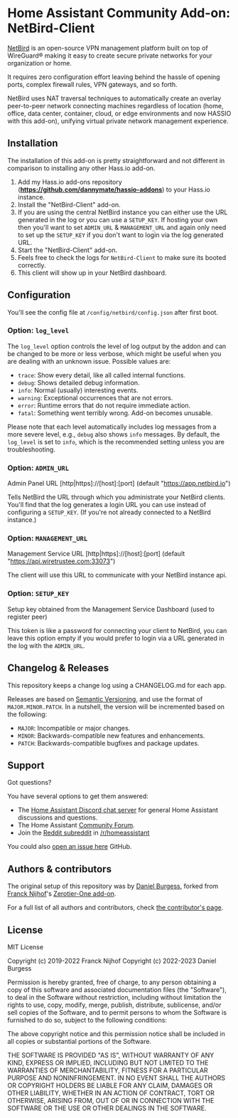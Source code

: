 # Home Assistant Community Add-on: NetBird-Client

[NetBird][netbird] is an open-source VPN management platform built on top of WireGuard® making it easy to create secure private networks for your organization or home.

It requires zero configuration effort leaving behind the hassle of opening ports, complex firewall rules, VPN gateways, and so forth.

NetBird uses NAT traversal techniques to automatically create an overlay peer-to-peer network connecting machines regardless of location (home, office, data center, container, cloud, or edge environments and now HASSIO with this add-on), unifying virtual private network management experience.

## Installation

The installation of this add-on is pretty straightforward and not different in
comparison to installing any other Hass.io add-on.

1. Add my Hass.io add-ons repository (**https://github.com/dannymate/hassio-addons**) to your Hass.io instance.
2. Install the "NetBird-Client" add-on.
3. If you are using the central NetBird instance you can either use the URL generated in the log or you can use a `SETUP_KEY`. If hosting your own then you'll want to set `ADMIN_URL` & `MANAGEMENT_URL` and again only need to set up the `SETUP_KEY` if you don't want to login via the log generated URL.
4. Start the "NetBird-Client" add-on.
5. Feels free to check the logs for `NetBird-Client` to make sure its booted correctly.
6. This client will show up in your NetBird dashboard.

## Configuration

You'll see the config file at `/config/netbird/config.json` after first boot.

### Option: `log_level`

The `log_level` option controls the level of log output by the addon and can
be changed to be more or less verbose, which might be useful when you are
dealing with an unknown issue. Possible values are:

- `trace`: Show every detail, like all called internal functions.
- `debug`: Shows detailed debug information.
- `info`: Normal (usually) interesting events.
- `warning`: Exceptional occurrences that are not errors.
- `error`: Runtime errors that do not require immediate action.
- `fatal`: Something went terribly wrong. Add-on becomes unusable.

Please note that each level automatically includes log messages from a
more severe level, e.g., `debug` also shows `info` messages. By default,
the `log_level` is set to `info`, which is the recommended setting unless
you are troubleshooting.

### Option: `ADMIN_URL`

Admin Panel URL [http|https]://[host]:[port] (default "https://app.netbird.io")

Tells NetBird the URL through which you administrate your NetBird clients.
You'll find that the log generates a login URL you can use instead of configuring a `SETUP_KEY`. (If you're not already connected to a NetBird instance.)

### Option: `MANAGEMENT_URL`

Management Service URL [http|https]://[host]:[port] (default "https://api.wiretrustee.com:33073")

The client will use this URL to communicate with your NetBird instance api.

### Option: `SETUP_KEY`

Setup key obtained from the Management Service Dashboard (used to register peer)

This token is like a password for connecting your client to NetBird, you can leave this
option empty if you would prefer to login via a URL generated in the log with the `ADMIN_URL`.

## Changelog & Releases

This repository keeps a change log using a CHANGELOG.md for each app.

Releases are based on [Semantic Versioning][semver], and use the format
of `MAJOR.MINOR.PATCH`. In a nutshell, the version will be incremented
based on the following:

- `MAJOR`: Incompatible or major changes.
- `MINOR`: Backwards-compatible new features and enhancements.
- `PATCH`: Backwards-compatible bugfixes and package updates.

## Support

Got questions?

You have several options to get them answered:

- The [Home Assistant Discord chat server][discord-ha] for general Home
  Assistant discussions and questions.
- The Home Assistant [Community Forum][forum].
- Join the [Reddit subreddit][reddit] in [/r/homeassistant][reddit]

You could also [open an issue here][issue] GitHub.

## Authors & contributors

The original setup of this repository was by [Daniel Burgess][dannymate], forked from [Franck Nijhof][frenck]'s [Zerotier-One add-on][zt-one-addon].

For a full list of all authors and contributors,
check [the contributor's page][contributors].

## License

MIT License

Copyright (c) 2019-2022 Franck Nijhof
Copyright (c) 2022-2023 Daniel Burgess

Permission is hereby granted, free of charge, to any person obtaining a copy
of this software and associated documentation files (the "Software"), to deal
in the Software without restriction, including without limitation the rights
to use, copy, modify, merge, publish, distribute, sublicense, and/or sell
copies of the Software, and to permit persons to whom the Software is
furnished to do so, subject to the following conditions:

The above copyright notice and this permission notice shall be included in all
copies or substantial portions of the Software.

THE SOFTWARE IS PROVIDED "AS IS", WITHOUT WARRANTY OF ANY KIND, EXPRESS OR
IMPLIED, INCLUDING BUT NOT LIMITED TO THE WARRANTIES OF MERCHANTABILITY,
FITNESS FOR A PARTICULAR PURPOSE AND NONINFRINGEMENT. IN NO EVENT SHALL THE
AUTHORS OR COPYRIGHT HOLDERS BE LIABLE FOR ANY CLAIM, DAMAGES OR OTHER
LIABILITY, WHETHER IN AN ACTION OF CONTRACT, TORT OR OTHERWISE, ARISING FROM,
OUT OF OR IN CONNECTION WITH THE SOFTWARE OR THE USE OR OTHER DEALINGS IN THE
SOFTWARE.


<!-- GITHUB LINKS -->
[contributors]: https://github.com/dannymate/hassio-addons/graphs/contributors
[issue]: https://github.com/dannymate/hassio-addons/issues
[dannymate]: https://github.com/dannymate

<!-- Forums -->
[discord-ha]: https://discord.gg/c5DvZ4e
[forum]: https://community.home-assistant.io/t/netbird-client-add-on/517762
[reddit]: https://reddit.com/r/homeassistant

[semver]: http://semver.org/spec/v2.0.0.htm
[netbird]: https://netbird.io/

<!-- Frenck -->
[zt-one-addon]: https://github.com/hassio-addons/addon-zerotier
[frenck]: https://github.com/frenck
